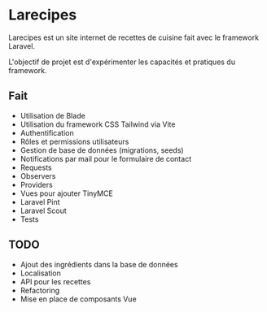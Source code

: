 # Larecipes

Larecipes est un site internet de recettes de cuisine fait avec le framework Laravel.

L'objectif de projet est d'expérimenter les capacités et pratiques du framework.

## Fait

- Utilisation de Blade
- Utilisation du framework CSS Tailwind via Vite
- Authentification
- Rôles et permissions utilisateurs
- Gestion de base de données (migrations, seeds)
- Notifications par mail pour le formulaire de contact
- Requests
- Observers
- Providers
- Vues pour ajouter TinyMCE
- Laravel Pint
- Laravel Scout
- Tests

## TODO

- Ajout des ingrédients dans la base de données
- Localisation
- API pour les recettes
- Refactoring
- Mise en place de composants Vue